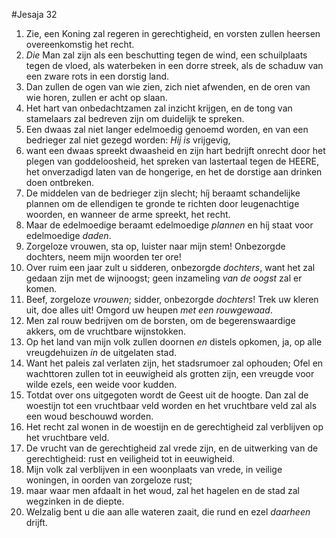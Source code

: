 #Jesaja 32
1. Zie, een Koning zal regeren in gerechtigheid, en vorsten zullen heersen overeenkomstig het recht. 
2. *Die* Man zal zijn als een beschutting tegen de wind, een schuilplaats tegen de vloed, als waterbeken in een dorre streek, als de schaduw van een zware rots in een dorstig land. 
3. Dan zullen de ogen van wie zien, zich niet afwenden, en de oren van wie horen, zullen er acht op slaan. 
4. Het hart van onbedachtzamen zal inzicht krijgen, en de tong van stamelaars zal bedreven zijn om duidelijk te spreken. 
5. Een dwaas zal niet langer edelmoedig genoemd worden, en van een bedrieger zal niet gezegd worden: *Hij is* vrijgevig, 
6. want een dwaas spreekt dwaasheid en zijn hart bedrijft onrecht door het plegen van goddeloosheid, het spreken van lastertaal tegen de HEERE, het onverzadigd laten van de hongerige, en het de dorstige aan drinken doen ontbreken. 
7. De middelen van de bedrieger zijn slecht; híj beraamt schandelijke plannen om de ellendigen te gronde te richten door leugenachtige woorden, en wanneer de arme spreekt, het recht. 
8. Maar de edelmoedige beraamt edelmoedige *plannen* en híj staat voor edelmoedige *daden*. 
9. Zorgeloze vrouwen, sta op, luister naar mijn stem! Onbezorgde dochters, neem mijn woorden ter ore! 
10. Over ruim een jaar zult u sidderen, onbezorgde *dochters*, want het zal gedaan zijn met de wijnoogst; geen inzameling *van de oogst* zal er komen. 
11. Beef, zorgeloze *vrouwen*; sidder, onbezorgde *dochters*! Trek uw kleren uit, doe alles uit! Omgord uw heupen *met een rouwgewaad*. 
12. Men zal rouw bedrijven om de borsten, om de begerenswaardige akkers, om de vruchtbare wijnstokken. 
13. Op het land van mijn volk zullen doornen *en* distels opkomen, ja, op alle vreugdehuizen *in* de uitgelaten stad. 
14. Want het paleis zal verlaten zijn, het stadsrumoer zal ophouden; Ofel en wachttoren zullen tot in eeuwigheid als grotten zijn, een vreugde voor wilde ezels, een weide voor kudden. 
15. Totdat over ons uitgegoten wordt de Geest uit de hoogte. Dan zal de woestijn tot een vruchtbaar veld worden en het vruchtbare veld zal als een woud beschouwd worden. 
16. Het recht zal wonen in de woestijn en de gerechtigheid zal verblijven op het vruchtbare veld. 
17. De vrucht van de gerechtigheid zal vrede zijn, en de uitwerking van de gerechtigheid: rust en veiligheid tot in eeuwigheid. 
18. Mijn volk zal verblijven in een woonplaats van vrede, in veilige woningen, in oorden van zorgeloze rust; 
19. maar waar men afdaalt in het woud, zal het hagelen en de stad zal wegzinken in de diepte. 
20. Welzalig bent u die aan alle wateren zaait, die rund en ezel *daarheen* drijft.
